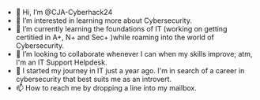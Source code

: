 - 👋 Hi, I’m @CJA-Cyberhack24
- 👀 I’m interested in learning more about Cybersecurity.
- 🌱 I’m currently learning the foundations of IT (working on getting certitied in A+, N+ and Sec+ )while roaming into the world of Cybersecurity. 
- 💞️ I’m looking to collaborate whenever I can when my skills improve; atm, I'm an IT Support Helpdesk. 
- 🚀 I started my journey in IT just a year ago. I'm in search of a career in cybersecurity that best suits me as an introvert. 
- 📫 How to reach me by dropping a line into my mailbox.

<!---
CJA-Cyberhack24/CJA-Cyberhack24 is a ✨ special ✨ repository because its `README.md` (this file) appears on your GitHub profile.
You can click the Preview link to take a look at your changes.
--->
